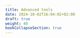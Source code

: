 ```yaml
---
title: Advanced tools
date: 2024-10-02T16:04:02+02:00
draft: true
weight: 40
bookCollapseSection: true
---
```


